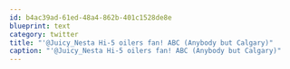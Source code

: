 ```yaml
---
id: b4ac39ad-61ed-48a4-862b-401c1528de8e
blueprint: text
category: twitter
title: "'@Juicy_Nesta Hi-5 oilers fan! ABC (Anybody but Calgary)"
caption: "'@Juicy_Nesta Hi-5 oilers fan! ABC (Anybody but Calgary)"
---
```

